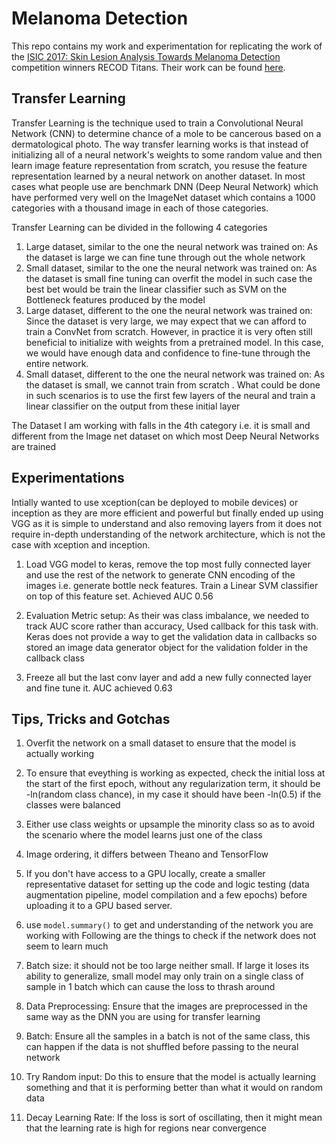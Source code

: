 # Melanoma Detection

This repo contains my work and experimentation for replicating the work of the [ISIC 2017: Skin Lesion Analysis Towards Melanoma Detection](https://challenge.kitware.com/#challenge/n/ISIC_2017%3A_Skin_Lesion_Analysis_Towards_Melanoma_Detection) competition winners RECOD Titans.
Their work can be found [here](https://github.com/learningtitans/isbi2017-part3).

## Transfer Learning
Transfer Learning is the technique used to train a Convolutional Neural Network (CNN) to determine chance of a mole to be 
cancerous based on a dermatological photo. The way transfer learning works is that instead of initializing all of a neural
network's weights to some random value and then learn image feature representation from scratch, you resuse the feature representation
learned by a neural network on another dataset. In most cases what people use are benchmark DNN (Deep Neural Network) which 
have performed very well on the ImageNet dataset which contains a 1000 categories with a thousand image in each of those categories.

Transfer Learning can be divided in the following 4 categories
1. Large dataset, similar to the one the neural network was trained on: As the dataset is large we can fine tune through out the 
whole network
2. Small dataset, similar to the one the neural network was trained on: As the dataset is small fine tuning can overfit the model
in such case the best bet would be train the linear classifier such as SVM on the Bottleneck features produced by the model 
3. Large dataset, different to the one the neural network was trained on: Since the dataset is very large, we may expect that 
   we can afford to train a ConvNet from scratch. However, in practice it is very often still beneficial to initialize with 
   weights from a pretrained model. In this case, we would have enough data and confidence to fine-tune through the entire 
   network.
4. Small dataset, different to the one the neural network was trained on: As the dataset is small, we cannot train from scratch
 . What could be done in such scenarios is to use the first few layers of the neural and train a linear classifier on the output
 from these initial layer
 
 The Dataset I am working with falls in the 4th category i.e. it is small and different from the Image net dataset on which most
 Deep Neural Networks are trained
 
 ## Experimentations
 Intially wanted to use xception(can be deployed to mobile devices) or inception as they are more efficient and powerful but 
 finally ended up using VGG as it is simple to understand and also removing layers from it does not require in-depth understanding
 of the network architecture, which is not the case with xception and inception. 
 
 1. Load VGG model to keras, remove the top most fully connected layer and use the rest of the network to generate CNN encoding
 of the images i.e. generate  bottle neck features. Train a Linear SVM classifier on top of this feature set. Achieved AUC 0.56
 
 2. Evaluation Metric setup: As their was class imbalance, we needed to track AUC score rather than accuracy, Used callback for
 this task with. Keras does not provide a way to get the validation data in callbacks so stored an image data generator object
 for the validation folder in the callback class
 
 3. Freeze all but the last conv layer and add a new fully connected layer and fine tune it. AUC achieved 0.63 
 
 ## Tips, Tricks and Gotchas
 1. Overfit the network on a small dataset to ensure that the model is actually working
 2. To ensure that eveything is working as expected, check the initial loss at the start of the first epoch, without any regularization
    term, it should be -ln(random class chance), in my case it should have been -ln(0.5) if the classes were balanced
 3. Either use class weights or upsample the minority class so as to avoid the scenario where the model learns just one of the class
 4. Image ordering, it differs between Theano and TensorFlow
 5. If you don't have access to a GPU locally, create a smaller representative dataset for setting up the code and logic 
    testing (data augmentation pipeline, model compilation and a few epochs) before uploading it to a GPU based server.

 4. use `model.summary()` to get and understanding of the network you are working with
 Following are the things to check if the network does not seem to learn much
 1. Batch size: it should not be too large neither small. If large it loses its ability to generalize, small model may only train
 on a single class of sample in 1 batch which can cause the loss to thrash around
 
 2. Data Preprocessing: Ensure that the images are preprocessed in the same way as the DNN you are using for transfer learning
 
 3. Batch: Ensure all the samples in a batch is not of the same class, this can happen if the data is not shuffled before passing
 to the neural network
 
 4. Try Random input: Do this to ensure that the model is actually learning something and that it is performing better than
 what it would on random data
 
 5. Decay Learning Rate: If the loss is sort of oscillating, then it might mean that the learning rate is high for regions near
  convergence
 
